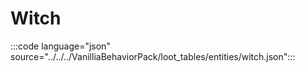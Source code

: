 # Witch

:::code language="json" source="../../../VanilliaBehaviorPack/loot_tables/entities/witch.json":::